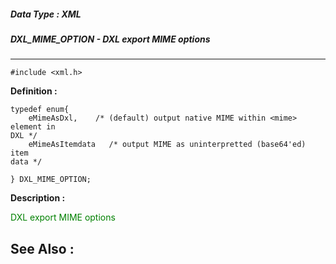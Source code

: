 ##### Data Type : XML
##### DXL_MIME_OPTION - DXL export MIME options
---
```
#include <xml.h>
```

**Definition :**
```
typedef enum{
	eMimeAsDxl,    /* (default) output native MIME within <mime> element in 
DXL */
	eMimeAsItemdata   /* output MIME as uninterpretted (base64'ed) item 
data */

} DXL_MIME_OPTION;

```

**Description :**

<font color="#008000">DXL export MIME options</font>


**See Also :**
---
